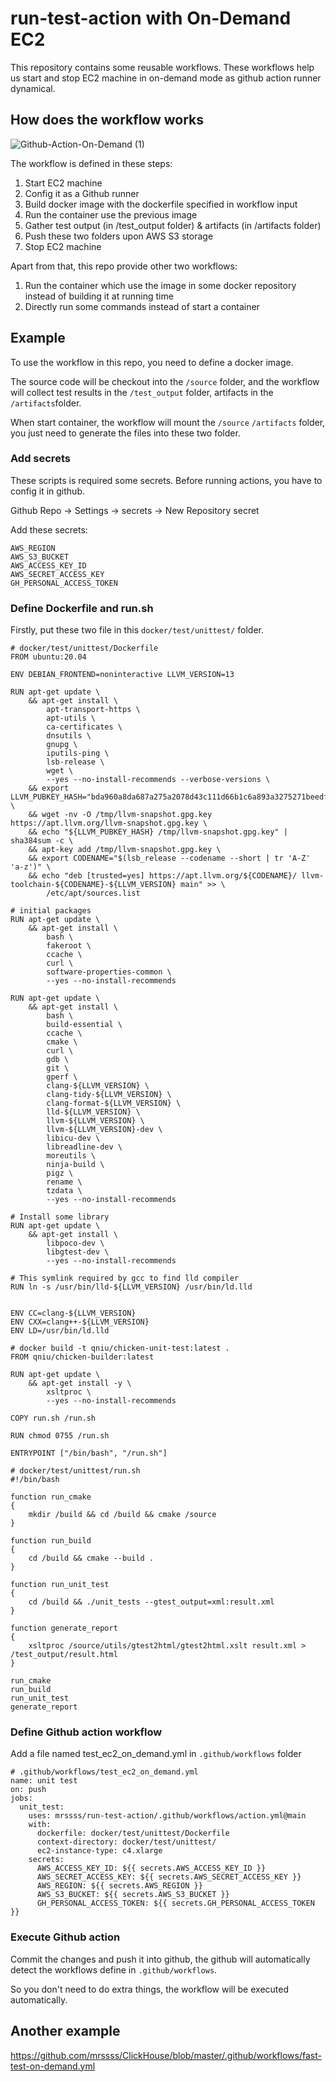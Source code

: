 # run-test-action with On-Demand EC2

This repository contains some reusable workflows. These workflows help us start and stop EC2 machine in on-demand mode as github action runner dynamical.

## How does the workflow works

![Github-Action-On-Demand (1)](./resource/Github-Action-On-Demand.png)

The workflow is defined in these steps:

1. Start EC2 machine
2. Config it as a Github runner
3. Build docker image with the dockerfile specified in workflow input
4. Run the container use the previous image
5. Gather test output (in /test_output folder) & artifacts (in /artifacts folder)
6. Push these two folders upon AWS S3 storage
7. Stop EC2 machine

Apart from that, this repo provide other two workflows:

1. Run the container which use the image in some docker repository instead of building it at running time
2. Directly run some commands instead of start a container

## Example

To use the workflow in this repo, you need to define a docker image.

 The source code will be checkout into the `/source` folder, and the workflow will collect test results in the `/test_output` folder, artifacts in the `/artifacts`folder. 

When start container, the workflow will mount the  `/source` `/artifacts` folder, you just need to generate the files into these two folder.

### Add secrets

These scripts is required some secrets. Before running actions, you have to config it in github.

Github Repo -> Settings -> secrets -> New Repository secret

Add these secrets:

```
AWS_REGION
AWS_S3_BUCKET
AWS_ACCESS_KEY_ID
AWS_SECRET_ACCESS_KEY
GH_PERSONAL_ACCESS_TOKEN
```

### Define Dockerfile and run.sh

Firstly, put these two file in this `docker/test/unittest/` folder.

```
# docker/test/unittest/Dockerfile
FROM ubuntu:20.04 

ENV DEBIAN_FRONTEND=noninteractive LLVM_VERSION=13

RUN apt-get update \
    && apt-get install \
        apt-transport-https \
        apt-utils \
        ca-certificates \
        dnsutils \
        gnupg \
        iputils-ping \
        lsb-release \
        wget \
        --yes --no-install-recommends --verbose-versions \
    && export LLVM_PUBKEY_HASH="bda960a8da687a275a2078d43c111d66b1c6a893a3275271beedf266c1ff4a0cdecb429c7a5cccf9f486ea7aa43fd27f" \
    && wget -nv -O /tmp/llvm-snapshot.gpg.key https://apt.llvm.org/llvm-snapshot.gpg.key \
    && echo "${LLVM_PUBKEY_HASH} /tmp/llvm-snapshot.gpg.key" | sha384sum -c \
    && apt-key add /tmp/llvm-snapshot.gpg.key \
    && export CODENAME="$(lsb_release --codename --short | tr 'A-Z' 'a-z')" \
    && echo "deb [trusted=yes] https://apt.llvm.org/${CODENAME}/ llvm-toolchain-${CODENAME}-${LLVM_VERSION} main" >> \
        /etc/apt/sources.list

# initial packages
RUN apt-get update \
    && apt-get install \
        bash \
        fakeroot \
        ccache \
        curl \
        software-properties-common \
        --yes --no-install-recommends

RUN apt-get update \
    && apt-get install \
        bash \
        build-essential \
        ccache \
        cmake \
        curl \
        gdb \
        git \
        gperf \
        clang-${LLVM_VERSION} \
        clang-tidy-${LLVM_VERSION} \
        clang-format-${LLVM_VERSION} \
        lld-${LLVM_VERSION} \
        llvm-${LLVM_VERSION} \
        llvm-${LLVM_VERSION}-dev \
        libicu-dev \
        libreadline-dev \
        moreutils \
        ninja-build \
        pigz \
        rename \
        tzdata \
        --yes --no-install-recommends

# Install some library
RUN apt-get update \
    && apt-get install \
        libpoco-dev \
        libgtest-dev \
        --yes --no-install-recommends

# This symlink required by gcc to find lld compiler
RUN ln -s /usr/bin/lld-${LLVM_VERSION} /usr/bin/ld.lld


ENV CC=clang-${LLVM_VERSION}
ENV CXX=clang++-${LLVM_VERSION}
ENV LD=/usr/bin/ld.lld

# docker build -t qniu/chicken-unit-test:latest .
FROM qniu/chicken-builder:latest

RUN apt-get update \
    && apt-get install -y \
        xsltproc \
        --yes --no-install-recommends

COPY run.sh /run.sh

RUN chmod 0755 /run.sh

ENTRYPOINT ["/bin/bash", "/run.sh"]

```

```
# docker/test/unittest/run.sh
#!/bin/bash

function run_cmake 
{
    mkdir /build && cd /build && cmake /source
}

function run_build
{
    cd /build && cmake --build .
}

function run_unit_test
{
    cd /build && ./unit_tests --gtest_output=xml:result.xml
}

function generate_report
{
    xsltproc /source/utils/gtest2html/gtest2html.xslt result.xml > /test_output/result.html
}

run_cmake
run_build
run_unit_test
generate_report

```



### Define Github action workflow

Add a file named test_ec2_on_demand.yml in `.github/workflows` folder

```
# .github/workflows/test_ec2_on_demand.yml
name: unit test
on: push
jobs:
  unit_test:
    uses: mrssss/run-test-action/.github/workflows/action.yml@main
    with:
      dockerfile: docker/test/unittest/Dockerfile
      context-directory: docker/test/unittest/
      ec2-instance-type: c4.xlarge
    secrets:
      AWS_ACCESS_KEY_ID: ${{ secrets.AWS_ACCESS_KEY_ID }}
      AWS_SECRET_ACCESS_KEY: ${{ secrets.AWS_SECRET_ACCESS_KEY }}
      AWS_REGION: ${{ secrets.AWS_REGION }}
      AWS_S3_BUCKET: ${{ secrets.AWS_S3_BUCKET }}
      GH_PERSONAL_ACCESS_TOKEN: ${{ secrets.GH_PERSONAL_ACCESS_TOKEN }}

```

### Execute Github action

Commit the changes and push it into github, the github will automatically detect the workflows define in `.github/workflows`.

So you don't need to do extra things, the workflow will be executed automatically.

## Another example

https://github.com/mrssss/ClickHouse/blob/master/.github/workflows/fast-test-on-demand.yml

